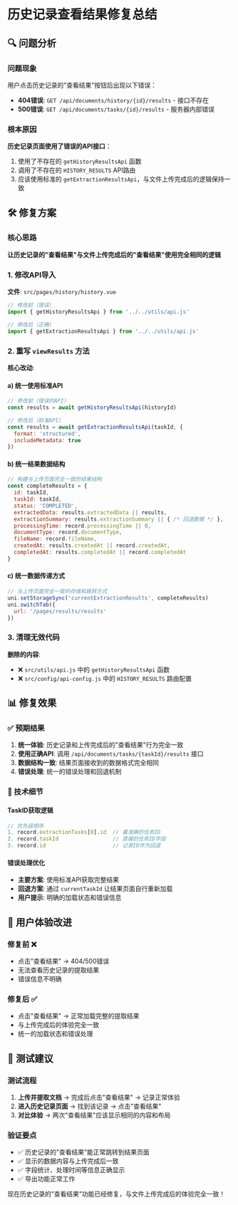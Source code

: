 # 历史记录查看结果修复总结

## 🔍 问题分析

### 问题现象
用户点击历史记录的"查看结果"按钮后出现以下错误：
- **404错误**: `GET /api/documents/history/{id}/results` - 接口不存在
- **500错误**: `GET /api/documents/tasks/{id}/results` - 服务器内部错误

### 根本原因
**历史记录页面使用了错误的API接口**：
1. 使用了不存在的 `getHistoryResultsApi` 函数
2. 调用了不存在的 `HISTORY_RESULTS` API路由
3. 应该使用标准的 `getExtractionResultsApi`，与文件上传完成后的逻辑保持一致

## 🛠️ 修复方案

### 核心思路
**让历史记录的"查看结果"与文件上传完成后的"查看结果"使用完全相同的逻辑**

### 1. 修改API导入
**文件**: `src/pages/history/history.vue`

```javascript
// 修改前（错误）
import { getHistoryResultsApi } from '../../utils/api.js'

// 修改后（正确）
import { getExtractionResultsApi } from '../../utils/api.js'
```

### 2. 重写 `viewResults` 方法
**核心改动**:

#### a) 统一使用标准API
```javascript
// 修改前（错误的API）
const results = await getHistoryResultsApi(historyId)

// 修改后（标准API）
const results = await getExtractionResultsApi(taskId, {
  format: 'structured',
  includeMetadata: true
})
```

#### b) 统一结果数据结构
```javascript
// 构建与上传页面完全一致的结果结构
const completeResults = {
  id: taskId,
  taskId: taskId,
  status: 'COMPLETED',
  extractedData: results.extractedData || results,
  extractionSummary: results.extractionSummary || { /* 回退数据 */ },
  processingTime: record.processingTime || 0,
  documentType: record.documentType,
  fileName: record.fileName,
  createdAt: results.createdAt || record.createdAt,
  completedAt: results.completedAt || record.completedAt
}
```

#### c) 统一数据传递方式
```javascript
// 与上传页面完全一致的存储和跳转方式
uni.setStorageSync('currentExtractionResults', completeResults)
uni.switchTab({
  url: '/pages/results/results'
})
```

### 3. 清理无效代码
**删除的内容**:
- ❌ `src/utils/api.js` 中的 `getHistoryResultsApi` 函数
- ❌ `src/config/api-config.js` 中的 `HISTORY_RESULTS` 路由配置

## 📊 修复效果

### ✅ 预期结果
1. **统一体验**: 历史记录和上传完成后的"查看结果"行为完全一致
2. **使用正确API**: 调用 `/api/documents/tasks/{taskId}/results` 接口
3. **数据结构一致**: 结果页面接收到的数据格式完全相同
4. **错误处理**: 统一的错误处理和回退机制

### 🔧 技术细节

#### TaskID获取逻辑
```javascript
// 优先级顺序
1. record.extractionTasks[0].id  // 最准确的任务ID
2. record.taskId                 // 直接的任务ID字段
3. record.id                     // 记录ID作为回退
```

#### 错误处理优化
- **主要方案**: 使用标准API获取完整结果
- **回退方案**: 通过 `currentTaskId` 让结果页面自行重新加载
- **用户提示**: 明确的加载状态和错误信息

## 🎯 用户体验改进

### 修复前 ❌
- 点击"查看结果" → 404/500错误
- 无法查看历史记录的提取结果
- 错误信息不明确

### 修复后 ✅
- 点击"查看结果" → 正常加载完整的提取结果
- 与上传完成后的体验完全一致
- 统一的加载状态和错误处理

## 🚀 测试建议

### 测试流程
1. **上传并提取文档** → 完成后点击"查看结果" → 记录正常体验
2. **进入历史记录页面** → 找到该记录 → 点击"查看结果"
3. **对比体验** → 两次"查看结果"应该显示相同的内容和布局

### 验证要点
- ✅ 历史记录的"查看结果"能正常跳转到结果页面
- ✅ 显示的数据内容与上传完成后一致
- ✅ 字段统计、处理时间等信息正确显示
- ✅ 导出功能正常工作

现在历史记录的"查看结果"功能已经修复，与文件上传完成后的体验完全一致！


